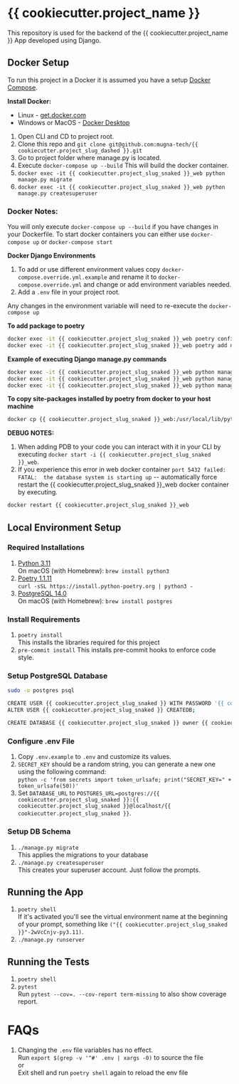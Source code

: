 # {{ cookiecutter.project_name }}

This repository is used for the backend of the {{ cookiecutter.project_name }} App developed using Django.

## Docker Setup
To run this project in a Docker it is assumed you have a setup [Docker Compose](https://docs.docker.com/compose/).

**Install Docker:**
   - Linux - [get.docker.com](https://get.docker.com/)
   - Windows or MacOS - [Docker Desktop](https://www.docker.com/products/docker-desktop)

1. Open CLI and CD to project root.
2. Clone this repo and `git clone git@github.com:mugna-tech/{{ cookiecutter.project_slug_dashed }}.git`
3. Go to project folder where manage.py is located. 
4. Execute `docker-compose up --build` This will build the docker container.
5. `docker exec -it {{ cookiecutter.project_slug_snaked }}_web python manage.py migrate`
6. `docker exec -it {{ cookiecutter.project_slug_snaked }}_web python manage.py createsuperuser`

### Docker Notes:
You will only execute `docker-compose up --build` if you have changes in your Dockerfile. To start docker containers you can either use `docker-compose up` or `docker-compose start`

**Docker Django Environments**
1. To add or use different environment values copy `docker-compose.override.yml.example` and rename it to `docker-compose.override.yml`
and change or add environment variables needed.
2. Add a `.env` file in your project root. 

Any changes in the environment variable will need to re-execute the `docker-compose up`

**To add package to poetry**
```sh
docker exec -it {{ cookiecutter.project_slug_snaked }}_web poetry config virtualenvs.create false
docker exec -it {{ cookiecutter.project_slug_snaked }}_web poetry add new_package_name
```

**Example of executing Django manage.py commands**
```sh
docker exec -it {{ cookiecutter.project_slug_snaked }}_web python manage.py shell
docker exec -it {{ cookiecutter.project_slug_snaked }}_web python manage.py makemigrations
docker exec -it {{ cookiecutter.project_slug_snaked }}_web python manage.py loaddata appname
```

**To copy site-packages installed by poetry from docker to your host machine**
```sh
docker cp {{ cookiecutter.project_slug_snaked }}_web:/usr/local/lib/python3.11/site-packages <path where you want to store the copy>
```

**DEBUG NOTES:**
1. When adding PDB to your code you can interact with it in your CLI by executing `docker start -i {{ cookiecutter.project_slug_snaked }}_web`.
2. If you experience this error in web docker container `port 5432 failed: FATAL:  the database system is starting up` -- automatically force restart the {{ cookiecutter.project_slug_snaked }}_web docker container by executing.
```sh
docker restart {{ cookiecutter.project_slug_snaked }}_web
```

## Local Environment Setup

### Required Installations

1. [Python 3.11](https://www.python.org/downloads/)  
    On macOS (with Homebrew): `brew install python3`
2. [Poetry 1.1.11](https://python-poetry.org/docs/#installation)  
    `curl -sSL https://install.python-poetry.org | python3 -`
3. [PostgreSQL 14.0](https://www.postgresql.org/download/)  
    On macOS (with Homebrew): `brew install postgres`

### Install Requirements

1. `poetry install`  
    This installs the libraries required for this project
2. `pre-commit install` 
    This installs pre-commit hooks to enforce code style.

### Setup PostgreSQL Database

```bash
sudo -u postgres psql

CREATE USER {{ cookiecutter.project_slug_snaked }} WITH PASSWORD '{{ cookiecutter.project_slug_snaked }}';
ALTER USER {{ cookiecutter.project_slug_snaked }} CREATEDB;

CREATE DATABASE {{ cookiecutter.project_slug_snaked }} owner {{ cookiecutter.project_slug_snaked }};
```

### Configure .env File

1. Copy `.env.example` to `.env` and customize its values.
2. `SECRET_KEY` should be a random string, you can generate a new one using the following command:  
    `python -c 'from secrets import token_urlsafe; print("SECRET_KEY=" + token_urlsafe(50))'`
3. Set `DATABASE_URL` to `POSTGRES_URL=postgres://{{ cookiecutter.project_slug_snaked }}:{{ cookiecutter.project_slug_snaked }}@localhost/{{ cookiecutter.project_slug_snaked }}`.

### Setup DB Schema

1. `./manage.py migrate`  
    This applies the migrations to your database
2. `./manage.py createsuperuser`  
    This creates your superuser account. Just follow the prompts.

## Running the App

1. `poetry shell`  
    If it's activated you'll see the virtual environment name at the beginning of your prompt, something like `("{{ cookiecutter.project_slug_snaked }}"-2wVcCnjv-py3.11)`.
2. `./manage.py runserver`

## Running the Tests

1. `poetry shell`
2. `pytest`  
    Run `pytest --cov=. --cov-report term-missing` to also show coverage report.

# FAQs

1. Changing the `.env` file variables has no effect.  
    Run `export $(grep -v '^#' .env | xargs -0)` to source the file  
    or  
    Exit shell and run `poetry shell` again to reload the env file

